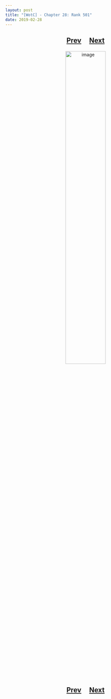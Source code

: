 ```yaml
---
layout: post
title: "[WotC] - Chapter 28: Rank 501"
date: 2019-02-28
---
```


<h2>
  <p style="text-align:center;">
    <a href="/wingsofthechorus/archive/2019/02/21/chapter27">Prev</a>
    &nbsp;&nbsp;&nbsp;
    <a href="/wingsofthechorus/archive/">Next</a>
  </p>
</h2>

<p style="text-align:center;">
  <img src="/wingsofthechorus/images/comics/c28.png" width="50%" alt="image"/>
</p>

<h2>
  <p style="text-align:center;">
    <a href="/wingsofthechorus/archive/2019/02/21/chapter27">Prev</a>
    &nbsp;&nbsp;&nbsp;
    <a href="/wingsofthechorus/archive/">Next</a>
  </p>
</h2>
